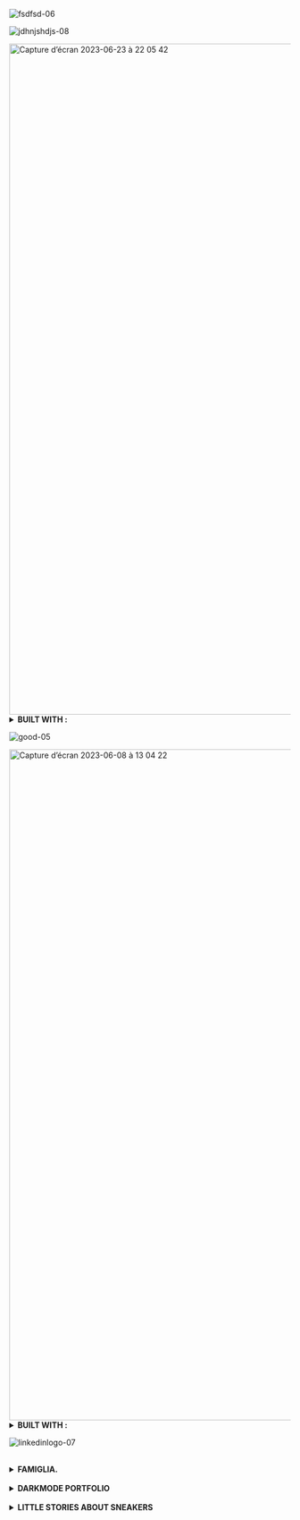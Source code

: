 ![fsdfsd-06](https://github.com/Alicexplore/Alicexplore/assets/102388803/1e4fbd08-c281-43d6-ad1a-76bbb87d5b9c)

![jdhnjshdjs-08](https://github.com/Alicexplore/Alicexplore/assets/102388803/6f369c48-dbc6-4050-8c74-38bbae3c484a)

<img width="1200px" alt="Capture d’écran 2023-06-23 à 22 05 42" src="https://github.com/Alicexplore/Alicexplore/assets/102388803/a28952e2-e06e-414e-999e-e8c2bafd98d9">

<details>
 <summary><b>BUILT WITH : </b></summary>
 
[![My Skills](https://skillicons.dev/icons?i=ember,js,html,scss,nodejs,vscode,github,git)](https://skillicons.dev)

 </details>

![good-05](https://github.com/Alicexplore/Alicexplore/assets/102388803/488d06fe-abc7-4db7-a183-1417d32cb6de)

<img width="1200px" alt="Capture d’écran 2023-06-08 à 13 04 22" src="https://github.com/Alicexplore/Alicexplore/assets/102388803/4008501a-f5f8-4d57-b42d-56e6d98852f5">

<details>
<summary><b>BUILT WITH : </b></summary>
 
[![My Skills](https://skillicons.dev/icons?i=ember,js,html,css,nodejs,vscode,github,git)](https://skillicons.dev)

</details>
 
![linkedinlogo-07](https://github.com/Alicexplore/Alicexplore/assets/102388803/e809564e-2c72-4c0c-a870-4dd9c923f326)

<br />

<details>
<summary><b> FAMIGLIA. <!-- { DESIGNED && DEVELOPED } --> </b></summary>


<br />

<img width="1200px" alt="Capture d’écran 2023-04-13 à 19 04 53" src="https://user-images.githubusercontent.com/102388803/231833260-6d375913-b7f9-4327-ad5c-4c7c0be734ad.png">

#### BUILT WITH : 

[![My Skills](https://skillicons.dev/icons?i=react,tailwind,vite,js,html,css,vscode,ai,figma,github,git)](https://skillicons.dev)

</details>

<br />

<details>
<summary><b> DARKMODE PORTFOLIO <!-- { DESIGNED && DEVELOPED } --> </b></summary>

  <br />


<img width="1200px" alt="Capture d’écran 2023-04-17 à 15 11 43" src="https://user-images.githubusercontent.com/102388803/232495308-237ed876-a45d-4e6a-87df-86891a875ff4.png">

#### BUILT WITH : 

[![My Skills](https://skillicons.dev/icons?i=react,tailwind,vite,js,html,css,vscode,ai,figma,github,git)](https://skillicons.dev)

https://the-portfolio-project.vercel.app/

</details>

<br />

<details>

<summary><b> LITTLE STORIES ABOUT SNEAKERS <!-- { DESIGNED && DEVELOPED } --> </b></summary>


<br />

<img width="1200px" alt="Capture d’écran 2023-04-01 à 20 31 27" src="https://user-images.githubusercontent.com/102388803/229308368-be4de66b-c54c-49e5-b453-ba959c44f569.png"> 

#### BUILT WITH : 

[![My Skills](https://skillicons.dev/icons?i=react,tailwind,vite,js,html,css,vscode,ai,figma,github,git)](https://skillicons.dev)

</details>

<!-- ![Lightbulb](https://img.shields.io/badge/theme-light%20%F0%9F%94%A6-yellow?style=flat-square) -->

<!--
<a href="https://linkedin.com/in/alicebergonhe">
  <img src="https://skillicons.dev/icons?i=linkedin" alt="linkedin" style="width: 50px;">
</a>
<a href="https://twitter.com/alicexplore">
  <img src="https://skillicons.dev/icons?i=twitter" alt="twitter" style="width: 50px;">
</a>
<a href="https://instagram.com/alice_.xplore/">
  <img src="https://skillicons.dev/icons?i=instagram" alt="instagram" style="width: 50px;">
</a>

  -->
